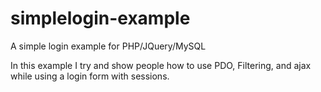 # simplelogin-example
A simple login example for PHP/JQuery/MySQL

In this example I try and show people how to use PDO, Filtering, and ajax while using a login form with sessions.
